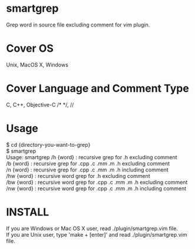 smartgrep
=======
Grep word in source file excluding comment for vim plugin.

Cover OS
=======
Unix, MacOS X, Windows

Cover Language and Comment Type
=======
C, C++, Objective-C	/* */, //

Usage
=======
$ cd {directory-you-want-to-grep}  
$ smartgrep  
Usage: smartgrep /h {word}  : recursive      grep for .h                excluding comment  
                 /b {word}  : recursive      grep for .cpp .c .mm .m .h excluding comment  
                 /n {word}  : recursive      grep for .cpp .c .mm .m .h including comment  
                 /hw {word} : recursive word grep for .h                excluding comment  
                 /bw {word} : recursive word grep for .cpp .c .mm .m .h excluding comment  
                 /nw {word} : recursive word grep for .cpp .c .mm .m .h including comment  

INSTALL
=======
If you are Windows or Mac OS X user, read ./plugin/smartgrep.vim file.  
If you are Unix user, type 'make + [enter]' and read ./plugin/smartgrep.vim file.  

